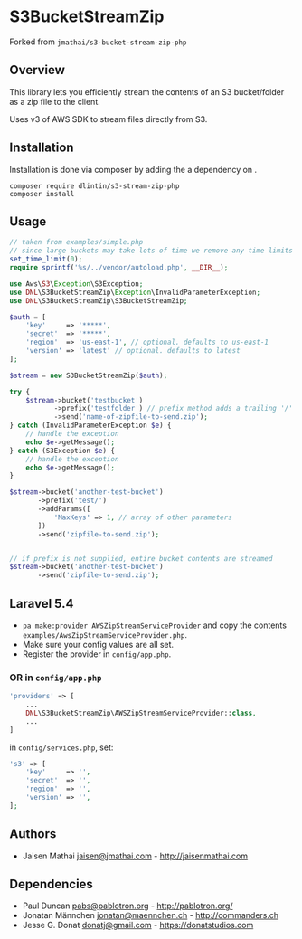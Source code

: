 # S3BucketStreamZip

Forked from `jmathai/s3-bucket-stream-zip-php`

## Overview
This library lets you efficiently stream the contents of an S3 bucket/folder as a zip file to the client.

Uses v3 of AWS SDK to stream files directly from S3.

## Installation
Installation is done via composer by adding the a dependency on .

```
composer require dlintin/s3-stream-zip-php
composer install
```

## Usage
```php
// taken from examples/simple.php
// since large buckets may take lots of time we remove any time limits
set_time_limit(0);
require sprintf('%s/../vendor/autoload.php', __DIR__);

use Aws\S3\Exception\S3Exception;
use DNL\S3BucketStreamZip\Exception\InvalidParameterException;
use DNL\S3BucketStreamZip\S3BucketStreamZip;

$auth = [
    'key'     => '*****',
    'secret'  => '*****',
    'region'  => 'us-east-1', // optional. defaults to us-east-1
    'version' => 'latest' // optional. defaults to latest
];

$stream = new S3BucketStreamZip($auth);

try {
    $stream->bucket('testbucket')
           ->prefix('testfolder') // prefix method adds a trailing '/'
           ->send('name-of-zipfile-to-send.zip');
} catch (InvalidParameterException $e) {
    // handle the exception
    echo $e->getMessage();
} catch (S3Exception $e) {
    // handle the exception
    echo $e->getMessage();
}
```


```php
$stream->bucket('another-test-bucket')
       ->prefix('test/')
       ->addParams([
           'MaxKeys' => 1, // array of other parameters
       ])
       ->send('zipfile-to-send.zip');
```

```php

// if prefix is not supplied, entire bucket contents are streamed
$stream->bucket('another-test-bucket')
       ->send('zipfile-to-send.zip');
```

## Laravel 5.4
- `pa make:provider AWSZipStreamServiceProvider` and copy the contents `examples/AwsZipStreamServiceProvider.php`. 
- Make sure your config values are all set.
- Register the provider in `config/app.php`.

### OR in `config/app.php`
```php
'providers' => [
    ...
    DNL\S3BucketStreamZip\AWSZipStreamServiceProvider::class,
    ...
]
```

in `config/services.php`, set:
```php
's3' => [
    'key'     => '', 
    'secret'  => '', 
    'region'  => '',
    'version' => '',
];
```

## Authors
* Jaisen Mathai <jaisen@jmathai.com> - http://jaisenmathai.com

## Dependencies
* Paul Duncan <pabs@pablotron.org> - http://pablotron.org/
* Jonatan Männchen <jonatan@maennchen.ch> - http://commanders.ch
* Jesse G. Donat <donatj@gmail.com> - https://donatstudios.com
